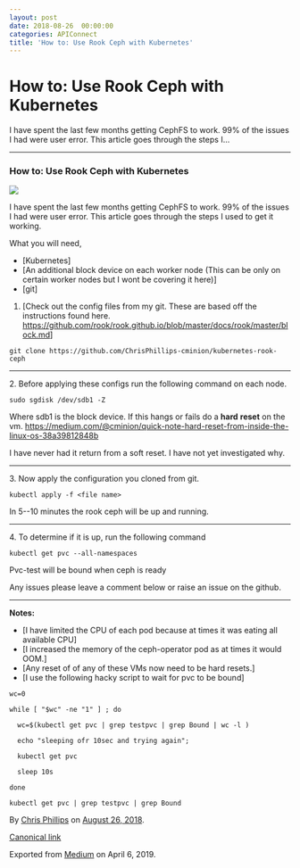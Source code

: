 ```yaml
---
layout: post
date: 2018-08-26  00:00:00
categories: APIConnect
title: 'How to: Use Rook Ceph with Kubernetes'
---
```


How to: Use Rook Ceph with Kubernetes 
=====================================

 
I have spent the last few months getting CephFS to work. 99% of the
issues I had were user error. This article goes through the steps I...


 
 
 

------------------------------------------------------------------------


 
 
### How to: Use Rook Ceph with Kubernetes 

![](https://cdn-images-1.medium.com/max/600/1*gJQ7_l2Q03aX7cYeCYpiFQ.png)

I have spent the last few months getting CephFS to work. 99% of the
issues I had were user error. This article goes through the steps I used
to get it working.

What you will need,

-   [Kubernetes]
-   [An additional block device on each worker node (This can be only on
    certain worker nodes but I wont be covering it here)]
-   [git]

1.  [Check out the config files from my git. These are based off the
    instructions found here.
    <https://github.com/rook/rook.github.io/blob/master/docs/rook/master/block.md>]

``` 
git clone https://github.com/ChrisPhillips-cminion/kubernetes-rook-ceph
```




 
 

------------------------------------------------------------------------


 
 
2\. Before applying these configs run the following command on each node.

``` 
sudo sgdisk /dev/sdb1 -Z
```

Where sdb1 is the block device. If this hangs or fails do a **hard**
**reset** on the vm.
<https://medium.com/@cminion/quick-note-hard-reset-from-inside-the-linux-os-38a39812848b>

I have never had it return from a soft reset. I have not yet
investigated why.




 
 

------------------------------------------------------------------------


 
 
3\. Now apply the configuration you cloned from git.

``` 
kubectl apply -f <file name>
```

In 5--10 minutes the rook ceph will be up and running.




 
 

------------------------------------------------------------------------


 
 
4\. To determine if it is up, run the following command

``` 
kubectl get pvc --all-namespaces
```

Pvc-test will be bound when ceph is ready

Any issues please leave a comment below or raise an issue on the github.




 
 

------------------------------------------------------------------------


 
 
**Notes:**

-   [I have limited the CPU of each pod because at times it was eating
    all available CPU]
-   [I increased the memory of the ceph-operator pod as at times it
    would OOM.]
-   [Any reset of of any of these VMs now need to be hard
    resets.]
-   [I use the following hacky script to wait for pvc to be
    bound]

``` 
wc=0
```

``` 
while [ "$wc" -ne "1" ] ; do
```

``` 
  wc=$(kubectl get pvc | grep testpvc | grep Bound | wc -l )
```

``` 
  echo "sleeping ofr 10sec and trying again";
```

``` 
  kubectl get pvc
```

``` 
  sleep 10s
```

``` 
done
```

``` 
kubectl get pvc | grep testpvc | grep Bound
```





By [Chris Phillips](https://medium.com/@cminion) on
[August 26, 2018](https://medium.com/p/424a7a65173e).

[Canonical
link](https://medium.com/@cminion/how-to-use-rook-ceph-with-kubernetes-424a7a65173e)

Exported from [Medium](https://medium.com) on April 6, 2019.
